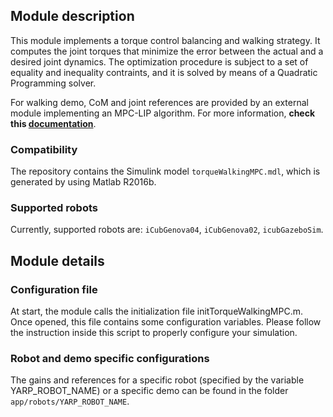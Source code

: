 ## Module description

This module implements a torque control balancing and walking strategy. It computes the joint torques that minimize the error between the actual and a desired joint dynamics. The optimization procedure is subject to a set of equality and inequality contraints, and it is solved by means of a Quadratic Programming solver.

For walking demo, CoM and joint references are provided by an external module implementing an MPC-LIP algorithm. For more information, **check this [documentation](https://github.com/loc2/component_wholebody-teleoperation/blob/master/doc/how_to_run_torqueWalking_simulations.md)**.

### Compatibility

The repository contains the Simulink model `torqueWalkingMPC.mdl`, which is generated by using Matlab R2016b.

### Supported robots

Currently, supported robots are: `iCubGenova04`, `iCubGenova02`, `icubGazeboSim`.

## Module details

### Configuration file

At start, the module calls the initialization file initTorqueWalkingMPC.m. Once opened, this file contains some configuration variables. Please follow the instruction inside this script to properly configure your simulation.

### Robot and demo specific configurations

The gains and references for a specific robot (specified by the variable YARP_ROBOT_NAME) or a specific demo can be found in the folder `app/robots/YARP_ROBOT_NAME`.

